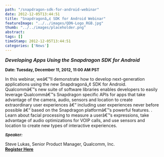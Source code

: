 ```yaml
---
path: "/snapdragon-sdk-for-android-webinar" 
date: 2012-12-05T13:44:51 
title: "Snapdragonâ„¢ SDK for Android Webinar" 
featureImage: "../../images/QDN-Logo_RGB.jpg"
thumb: "../../images/placeholder.png" 
abstract:  
tags: [] 
timeStamp: 2012-12-05T13:44:51 
categories: ['News'] 
---
```


<p><strong><span style="color: #252525;"><span style="font-size: medium;"><em>Developing Apps Using the Snapdragon SDK for Android</em></span></span></strong></p>
<p><strong><span style="font-size: small;">Date: Tuesday, December 11, 2012, 11:00 AM PST</span></strong></p>
<p>In this webinar, weâ€™ll demonstrate how to develop next-generation applications using the new Snapdragonâ„¢ SDK for Android. Qualcommâ€™s new suite of software libraries enables developers to easily leverage Qualcommâ€™s Snapdragon specific APIs for apps that take advantage of the camera, audio, sensors and location to create extraordinary user experiences â€“ including user experiences never before possible â€“ based on the Snapdragon platformâ€™s powerful features. . Learn about facial processing to measure a userâ€™s expressions, take advantage of audio optimizations for VOIP calls, and use sensors and location to create new types of interactive experiences.</p>
<p><strong><span style="color: #252525;"><span style="font-size: small;"><em>Speaker:</em></span></span></strong><span style="color: #252525;"><span style="font-size: small;"><br />
</span></span></p>
<div>Steve Lukas, Senior Product Manager, Qualcomm, Inc.</div>
<div></div>
<div><a href="https://event.on24.com/eventRegistration/EventLobbyServlet?target=registration.jsp&amp;eventid=519228&amp;sessionid=1&amp;key=0F9987A3CD066BFEC1281D2BFAD46C08&amp;sourcepage=register"><strong>Register Here</strong></a></div>
